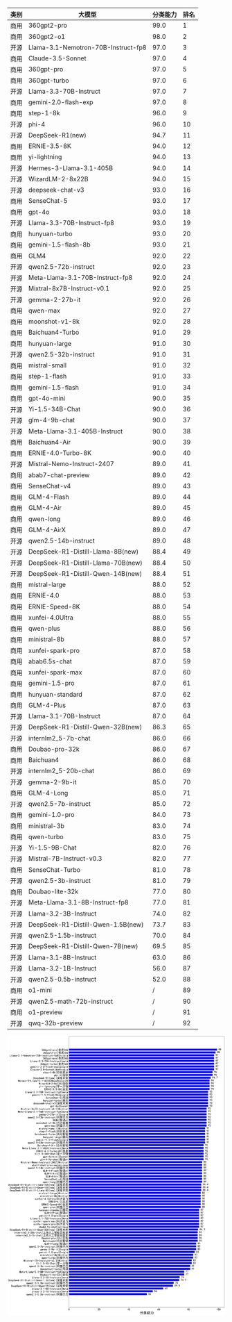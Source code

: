 
| 类别| 大模型                         | 分类能力 | 排名 |
|---|-----------------------------|------|----|
|商用|360gpt2-pro|99.0|1|
|商用|360gpt2-o1|98.0|2|
|开源|Llama-3.1-Nemotron-70B-Instruct-fp8|97.0|3|
|商用|Claude-3.5-Sonnet|97.0|4|
|商用|360gpt-pro|97.0|5|
|商用|360gpt-turbo|97.0|6|
|开源|Llama-3.3-70B-Instruct|97.0|7|
|商用|gemini-2.0-flash-exp|97.0|8|
|商用|step-1-8k|96.0|9|
|开源|phi-4|96.0|10|
|开源|DeepSeek-R1(new)|94.7|11|
|商用|ERNIE-3.5-8K|94.0|12|
|商用|yi-lightning|94.0|13|
|开源|Hermes-3-Llama-3.1-405B|94.0|14|
|开源|WizardLM-2-8x22B|94.0|15|
|开源|deepseek-chat-v3|93.0|16|
|商用|SenseChat-5|93.0|17|
|商用|gpt-4o|93.0|18|
|开源|Llama-3.3-70B-Instruct-fp8|93.0|19|
|商用|hunyuan-turbo|93.0|20|
|商用|gemini-1.5-flash-8b|93.0|21|
|商用|GLM4|92.0|22|
|开源|qwen2.5-72b-instruct|92.0|23|
|开源|Meta-Llama-3.1-70B-Instruct-fp8|92.0|24|
|开源|Mixtral-8x7B-Instruct-v0.1|92.0|25|
|开源|gemma-2-27b-it|92.0|26|
|商用|qwen-max|92.0|27|
|商用|moonshot-v1-8k|92.0|28|
|商用|Baichuan4-Turbo|91.0|29|
|商用|hunyuan-large|91.0|30|
|开源|qwen2.5-32b-instruct|91.0|31|
|商用|mistral-small|91.0|32|
|商用|step-1-flash|91.0|33|
|商用|gemini-1.5-flash|91.0|34|
|商用|gpt-4o-mini|90.0|35|
|开源|Yi-1.5-34B-Chat|90.0|36|
|开源|glm-4-9b-chat|90.0|37|
|开源|Meta-Llama-3.1-405B-Instruct|90.0|38|
|商用|Baichuan4-Air|90.0|39|
|商用|ERNIE-4.0-Turbo-8K|90.0|40|
|开源|Mistral-Nemo-Instruct-2407|89.0|41|
|商用|abab7-chat-preview|89.0|42|
|商用|SenseChat-v4|89.0|43|
|商用|GLM-4-Flash|89.0|44|
|商用|GLM-4-Air|89.0|45|
|商用|qwen-long|89.0|46|
|商用|GLM-4-AirX|89.0|47|
|开源|qwen2.5-14b-instruct|89.0|48|
|开源|DeepSeek-R1-Distill-Llama-8B(new)|88.4|49|
|开源|DeepSeek-R1-Distill-Llama-70B(new)|88.4|50|
|开源|DeepSeek-R1-Distill-Qwen-14B(new)|88.4|51|
|商用|mistral-large|88.0|52|
|商用|ERNIE-4.0|88.0|53|
|商用|ERNIE-Speed-8K|88.0|54|
|商用|xunfei-4.0Ultra|88.0|55|
|商用|qwen-plus|88.0|56|
|商用|ministral-8b|88.0|57|
|商用|xunfei-spark-pro|87.0|58|
|商用|abab6.5s-chat|87.0|59|
|商用|xunfei-spark-max|87.0|60|
|商用|gemini-1.5-pro|87.0|61|
|商用|hunyuan-standard|87.0|62|
|商用|GLM-4-Plus|87.0|63|
|开源|Llama-3.1-70B-Instruct|87.0|64|
|开源|DeepSeek-R1-Distill-Qwen-32B(new)|86.3|65|
|开源|internlm2_5-7b-chat|86.0|66|
|商用|Doubao-pro-32k|86.0|67|
|商用|Baichuan4|86.0|68|
|开源|internlm2_5-20b-chat|86.0|69|
|开源|gemma-2-9b-it|85.0|70|
|商用|GLM-4-Long|85.0|71|
|开源|qwen2.5-7b-instruct|85.0|72|
|商用|gemini-1.0-pro|84.0|73|
|商用|ministral-3b|83.0|74|
|商用|qwen-turbo|83.0|75|
|开源|Yi-1.5-9B-Chat|82.0|76|
|开源|Mistral-7B-Instruct-v0.3|82.0|77|
|商用|SenseChat-Turbo|81.0|78|
|开源|qwen2.5-3b-instruct|81.0|79|
|商用|Doubao-lite-32k|77.0|80|
|开源|Meta-Llama-3.1-8B-Instruct-fp8|77.0|81|
|开源|Llama-3.2-3B-Instruct|74.0|82|
|开源|DeepSeek-R1-Distill-Qwen-1.5B(new)|73.7|83|
|开源|qwen2.5-1.5b-instruct|70.0|84|
|开源|DeepSeek-R1-Distill-Qwen-7B(new)|69.5|85|
|开源|Llama-3.1-8B-Instruct|63.0|86|
|开源|Llama-3.2-1B-Instruct|56.0|87|
|开源|qwen2.5-0.5b-instruct|52.0|88|
|商用|o1-mini|/|89|
|开源|qwen2.5-math-72b-instruct|/|90|
|商用|o1-preview|/|91|
|开源|qwq-32b-preview|/|92|


![lin](../pic/classification.png)
